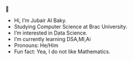 👋
- Hi, I’m Jubair Al Baky.
- Studying Computer Science at Brac University.
- I’m interested in Data Science.
- I’m currently learning DSA,Ml,Ai
- Pronouns: He/Him
- Fun fact: Yea, I do not like Mathematics. 

<!---
tatakaee-baky/tatakaee-baky is a ✨ special ✨ repository because its `README.md` (this file) appears on your GitHub profile.
You can click the Preview link to take a look at your changes.
--->
